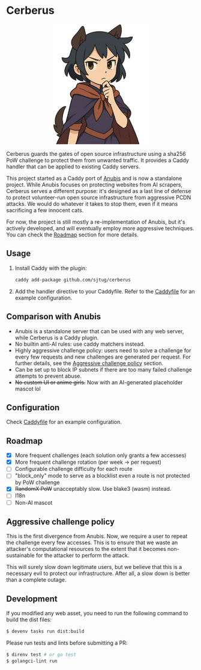 # Cerberus

<center>
   <img width=256 src="./web/img/mascot-puzzle.png" alt="A smiling chibi dark-skinned anthro jackal with brown hair and tall ears looking victorious with a thumbs-up" />
</center>

Cerberus guards the gates of open source infrastructure using a sha256 PoW challenge to protect them from unwanted traffic. It provides a Caddy handler that can be applied to existing Caddy servers.

This project started as a Caddy port of [Anubis](https://github.com/TecharoHQ/anubis/) and is now a standalone project. While Anubis focuses on protecting websites from AI scrapers, Cerberus serves a different purpose: it's designed as a last line of defense to protect volunteer-run open source infrastructure from aggressive PCDN attacks. We would do whatever it takes to stop them, even if it means sacrificing a few innocent cats.

For now, the project is still mostly a re-implementation of Anubis, but it's actively developed, and will eventually employ more aggressive techniques. You can check the [Roadmap](#roadmap) section for more details.

## Usage

1. Install Caddy with the plugin:
   ```bash
   caddy add-package github.com/sjtug/cerberus
   ```
2. Add the handler directive to your Caddyfile. Refer to the [Caddyfile](Caddyfile) for an example configuration.

## Comparison with Anubis

- Anubis is a standalone server that can be used with any web server, while Cerberus is a Caddy plugin.
- No builtin anti-AI rules: use caddy matchers instead.
- Highly aggressive challenge policy: users need to solve a challenge for every few requests and new challenges are generated per request. For further details, see the [Aggressive challenge policy](#aggressive-challenge-policy) section.
- Can be set up to block IP subnets if there are too many failed challenge attempts to prevent abuse.
- ~~No custom UI or anime girls.~~ Now with an AI-generated placeholder mascot lol

## Configuration

Check [Caddyfile](Caddyfile) for an example configuration.

## Roadmap

- [x] More frequent challenges (each solution only grants a few accesses)
- [x] More frequent challenge rotation (per week -> per request)
- [ ] Configurable challenge difficulty for each route
- [ ] "block_only" mode to serve as a blocklist even a route is not protected by PoW challenge
- [x] ~~RandomX PoW~~ unacceptably slow. Use blake3 (wasm) instead.
- [ ] I18n
- [ ] Non-AI mascot

## Aggressive challenge policy

This is the first divergence from Anubis. Now, we require a user to repeat the challenge every few accesses. This is to ensure that we waste an attacker's computational resources to the extent that it becomes non-sustainable for the attacker to perform the attack.

This will surely slow down legitimate users, but we believe that this is a necessary evil to protect our infrastructure. After all, a slow down is better than a complete outage.

## Development

If you modified any web asset, you need to run the following command to build the dist files:
```bash
$ devenv tasks run dist:build
```

Please run tests and lints before submitting a PR:
```bash
$ direnv test # or go test
$ golangci-lint run
```